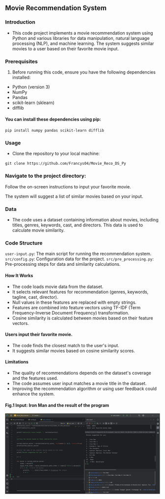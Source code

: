 ## Movie Recommendation System 
### Introduction
- This code project implements a movie recommendation system using Python and various libraries for data manipulation, natural language processing (NLP), and machine learning. The system suggests similar movies to a user based on their favorite movie input.

### Prerequisites
1. Before running this code, ensure you have the following dependencies installed:

- Python (version 3)
- NumPy
- Pandas
- scikit-learn (sklearn)
- difflib
#### You can install these dependencies using pip:

`pip install numpy pandas scikit-learn difflib`
### Usage
- Clone the repository to your local machine:

`git clone https://github.com/Francys04/Movie_Reco_DS_Py`
### Navigate to the project directory:

Follow the on-screen instructions to input your favorite movie.

The system will suggest a list of similar movies based on your input.

### Data
- The code uses a dataset containing information about movies, including titles, genres, keywords, cast, and directors. This data is used to calculate movie similarity.

### Code Structure
`user-input.py`: The main script for running the recommendation system.
`src/config.py`: Configuration data for the project.
`src/pre_processing.py`: Pre-processing steps for data and similarity calculations.
#### How It Works
- The code loads movie data from the dataset.
- It selects relevant features for recommendation (genres, keywords, tagline, cast, director).
- Null values in these features are replaced with empty strings.
- Features are combined into feature vectors using TF-IDF (Term Frequency-Inverse Document Frequency) transformation.
- Cosine similarity is calculated between movies based on their feature vectors.
#### Users input their favorite movie.
- The code finds the closest match to the user's input.
- It suggests similar movies based on cosine similarity scores.
#### Limitations
- The quality of recommendations depends on the dataset's coverage and the features used.
- The code assumes user input matches a movie title in the dataset.
- Improving the recommendation algorithm or using user feedback could enhance the system.

#### Fig.1 Input: Iron Man and the result of the program
<img src="img/Iron man result movie.JPG">

